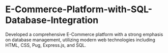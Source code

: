 # E-Commerce-Platform-with-SQL-Database-Integration
Developed a comprehensive E-Commerce platform with a strong emphasis on database management, utilizing modern web technologies including HTML, CSS, Pug, Express.js, and SQL.
